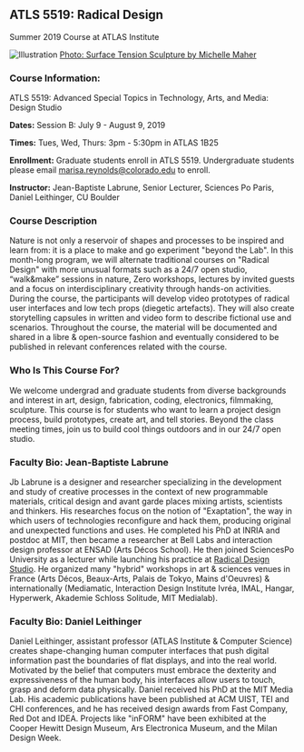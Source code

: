 ## ATLS 5519: Radical Design
Summer 2019 Course at ATLAS Institute

![Illustration](http://www.ceramicforms.com/wp-content/uploads/michelle-maher_ceramic_surface_tension-7.jpg)
[Photo: Surface Tension Sculpture by Michelle Maher](http://www.ceramicforms.com/portfolio-item/surface-tension/)

### Course Information:
ATLS 5519: Advanced Special Topics in Technology, Arts, and Media: Design Studio

**Dates:** Session B: July 9 - August 9, 2019

**Times:** Tues, Wed, Thurs: 3pm - 5:30pm in ATLAS 1B25

**Enrollment:** Graduate students enroll in ATLS 5519. Undergraduate students please email marisa.reynolds@colorado.edu to enroll.

**Instructor:** Jean-Baptiste Labrune, Senior Lecturer, Sciences Po Paris, Daniel Leithinger, CU Boulder

### Course Description
Nature is not only a reservoir of shapes and processes to be inspired and learn from: it is a place to make and go experiment "beyond the Lab". In this month-long program, we will alternate traditional courses on "Radical Design" with more unusual formats such as a 24/7 open studio, “walk&make” sessions in nature, Zero workshops, lectures by invited guests and a focus on interdisciplinary creativity through hands-on activities. During the course, the participants will develop video prototypes of radical user interfaces and low tech props (diegetic artefacts). They will also create storytelling capsules in written and video form to describe fictional use and scenarios. Throughout the course, the material will be documented and shared in a libre & open-source fashion and eventually considered to be published in relevant conferences related with the course.

### Who Is This Course For?
We welcome undergrad and graduate students from diverse backgrounds and interest in art, design, fabrication, coding, electronics, filmmaking, sculpture. This course is for students who want to learn a project design process, build prototypes, create art, and tell stories. Beyond the class meeting times, join us to build cool things outdoors and in our 24/7 open studio.  

### Faculty Bio: Jean-Baptiste Labrune
Jb Labrune is a designer and researcher specializing in the development and study of creative processes in the context of new programmable materials, critical design and avant garde places mixing artists, scientists and thinkers. His researches focus on the notion of "Exaptation", the way in which users of technologies reconfigure and hack them, producing original and unexpected functions and uses. 
He completed his PhD at INRIA and postdoc at MIT, then became a researcher at Bell Labs and interaction design professor at ENSAD (Arts Décos School). He then joined SciencesPo University as a lecturer while launching his practice at [Radical Design Studio](http://radicaldesign.eu/). He organized many "hybrid" workshops in art & sciences venues in France (Arts Décos, Beaux-Arts, Palais de Tokyo, Mains d'Oeuvres) & internationally (Mediamatic, Interaction Design Institute Ivréa, IMAL, Hangar, Hyperwerk, Akademie Schloss Solitude, MIT Medialab).

### Faculty Bio: Daniel Leithinger
Daniel Leithinger, assistant professor (ATLAS Institute & Computer Science) creates shape-changing human computer interfaces that push digital information past the boundaries of flat displays, and into the real world. Motivated by the belief that computers must embrace the dexterity and expressiveness of the human body, his interfaces allow users to touch, grasp and deform data physically. Daniel received his PhD at the MIT Media Lab. His academic publications have been published at ACM UIST, TEI and CHI conferences, and he has received design awards from Fast Company, Red Dot and IDEA. Projects like "inFORM" have been exhibited at the Cooper Hewitt Design Museum, Ars Electronica Museum, and the Milan Design Week.
